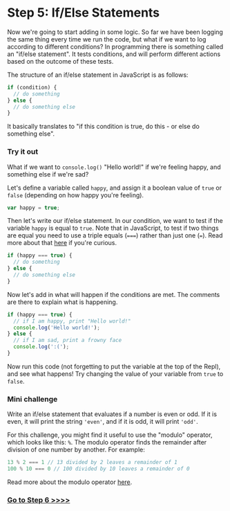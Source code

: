 # Step 5: If/Else Statements

Now we're going to start adding in some logic. So far we have been logging the same thing every time we run the code, but what if we want to log according to different conditions? In programming there is something called an "if/else statement". It tests conditions, and will perform different actions based on the outcome of these tests.

The structure of an if/else statement in JavaScript is as follows:

```js
if (condition) {
  // do something
} else {
  // do something else
}
```

It basically translates to "if this condition is true, do this - or else do something else".

### Try it out

What if we want to `console.log()` "Hello world!" if we're feeling happy, and something else if we're sad?

Let's define a variable called `happy`, and assign it a boolean value of `true` or `false` (depending on how happy you're feeling).

```js
var happy = true;
```

Then let's write our if/else statement. In our condition, we want to test if the variable `happy` is equal to `true`. Note that in JavaScript, to test if two things are equal you need to use a triple equals (`===`) rather than just one (`=`). Read more about that [here](http://www.w3schools.com/js/js_operators.asp) if you're curious.

```js
if (happy === true) {
  // do something
} else {
  // do something else
}
```

Now let's add in what will happen if the conditions are met. The comments are there to explain what is happening.

```js
if (happy === true) {
  // if I am happy, print "Hello world!"
  console.log('Hello world!');
} else {
  // if I am sad, print a frowny face
  console.log(':(');
}
```

Now run this code (not forgetting to put the variable at the top of the Repl), and see what happens! Try changing the value of your variable from `true` to `false`.

### Mini challenge

Write an if/else statement that evaluates if a number is even or odd. If it is even, it will print the string `'even'`, and if it is odd, it will print `'odd'`.

For this challenge, you might find it useful to use the "modulo" operator, which looks like this: `%`. The modulo operator finds the remainder after division of one number by another. For example:

```js
13 % 2 === 1 // 13 divided by 2 leaves a remainder of 1
100 % 10 === 0 // 100 divided by 10 leaves a remainder of 0
```

Read more about the modulo operator [here](http://www.w3schools.com/js/js_operators.asp).

### [Go to Step 6 >>>>](https://github.com/node-girls/beginners-javascript/blob/master/step06.md)
